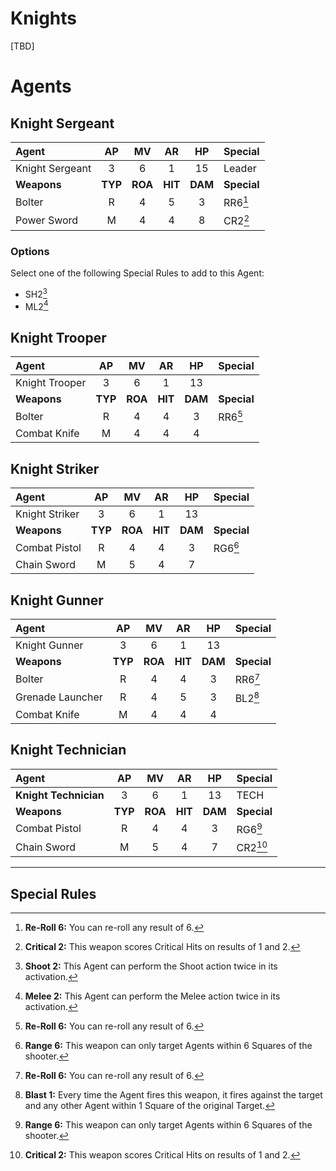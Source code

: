 # Knights

[TBD]

# Agents

## Knight Sergeant

|Agent|AP|MV|AR|HP|Special|
|:---------------|:----:|:----:|:----:|:----:|:----|
|Knight Sergeant|3|6|1|15|Leader|
|**Weapons**|**TYP**|**ROA**|**HIT**|**DAM**|**Special**|
|Bolter|R|4|5|3|RR6[^RR6]|
|Power Sword|M|4|4|8|CR2[^CR2]|

### Options

Select one of the following Special Rules to add to this Agent:
* SH2[^SH2]
* ML2[^ML2]

## Knight Trooper

|Agent|AP|MV|AR|HP|Special|
|:---------------|:----:|:----:|:----:|:----:|:----|
|Knight Trooper|3|6|1|13|
|**Weapons**|**TYP**|**ROA**|**HIT**|**DAM**|**Special**|
|Bolter|R|4|4|3|RR6[^RR6]|
|Combat Knife|M|4|4|4||

## Knight Striker

|Agent|AP|MV|AR|HP|Special|
|:---------------|:----:|:----:|:----:|:----:|:----|
|Knight Striker|3|6|1|13||
|**Weapons**|**TYP**|**ROA**|**HIT**|**DAM**|**Special**|
|Combat Pistol|R|4|4|3|RG6[^RG6]|
|Chain Sword|M|5|4|7||

## Knight Gunner

|Agent|AP|MV|AR|HP|Special|
|:---------------|:----:|:----:|:----:|:----:|:----|
|Knight Gunner|3|6|1|13|
|**Weapons**|**TYP**|**ROA**|**HIT**|**DAM**|**Special**|
|Bolter|R|4|4|3|RR6[^RR6]|
|Grenade Launcher|R|4|5|3|BL2[^BL1]|
|Combat Knife|M|4|4|4||

## Knight Technician

|Agent|AP|MV|AR|HP|Special|
|:---------------|:----:|:----:|:----:|:----:|:----|
|**Knight Technician**|3|6|1|13|TECH|
|**Weapons**|**TYP**|**ROA**|**HIT**|**DAM**|**Special**|
|Combat Pistol|R|4|4|3|RG6[^RG6]|
|Chain Sword|M|5|4|7|CR2[^CR2]|

------------------------------------------------

## Special Rules

[^SH2]: **Shoot 2:** This Agent can perform the Shoot action twice in its activation.

[^ML2]: **Melee 2:** This Agent can perform the Melee action twice in its activation.

[^BL1]: **Blast 1:** Every time the Agent fires this weapon, it fires against the target and any other Agent within 1 Square of the original Target.

[^RG6]: **Range 6:** This weapon can only target Agents within 6 Squares of the shooter.

[^CR2]: **Critical 2:** This weapon scores Critical Hits on results of 1 and 2.

[^RR6]: **Re-Roll 6:** You can re-roll any result of 6.